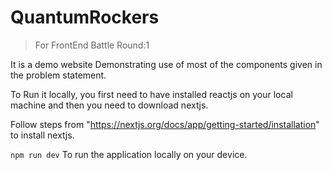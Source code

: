 # QuantumRockers
> For FrontEnd Battle Round:1


It is a demo website Demonstrating use of most of the components given in the problem statement.

To Run it locally, you first need to have installed reactjs on your local machine and then you need to download nextjs.



Follow steps from "https://nextjs.org/docs/app/getting-started/installation" to install nextjs.

```npm run dev```
To run the application locally on your device.
